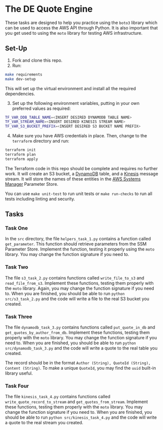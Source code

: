 # The DE Quote Engine

These tasks are designed to help you practice using the `boto3` library
which can be used to access the AWS API through Python. It is also important
that you get used to using the `moto` library for testing AWS infrastructure.

## Set-Up
1. Fork and clone this repo.
2. Run:
  ```bash
  make requirements
  make dev-setup
  ```
This will set up the virtual environment and install all the required 
dependencies.

3. Set up the following environment variables, putting in your own preferred values
  as required:
  ```bash
  TF_VAR_DDB_TABLE_NAME=<INSERT DESIRED DYNAMODB TABLE NAME>
  TF_VAR_STREAM_NAME=<INSERT DESIRED KINESIS STREAM NAME>
  TF_VAR_S3_BUCKET_PREFIX=<INSERT DESIRED S3 BUCKET NAME PREFIX>
  ```
4. Make sure you have AWS credentials in place. Then, change to the `terraform`
 directory and run:
  ```bash
  terraform init
  terraform plan
  terraform apply
  ```
  The Terraform code in this repo should be complete and requires no further work.
  It will create an S3 bucket, a [DynamoDB](https://aws.amazon.com/dynamodb/) table, 
  and a [Kinesis](https://aws.amazon.com/kinesis/) message stream. It 
  will store the names of these entities in the [AWS Systems Manager](https://aws.amazon.com/systems-manager/) Parameter Store.

You can use `make unit-test` to run unit tests or `make run-checks` to run all tests including
linting and security.
  
## Tasks
### Task One
In the `src` directory, the file `helpers_task_1.py` contains a function called
`get_parameter`. This function should retrieve parameters from the SSM Parameter 
Store. Implement the function, testing it properly using the `moto` library. You
may change the function signature if you need to.

### Task Two
The file `s3_task_2.py` contains functions called `write_file_to_s3` and 
`read_file_from_s3`. Implement these functions, testing them properly with 
the `moto` library. Again, you may change the function signature if you need to.
When you are finished, you should be able to run `python src/s3_task_2.py` and the
code will write a file to the real S3 bucket you created.

### Task Three
The file `dynamodb_task_3.py` contains functions called `put_quote_in_db` and 
`get_quotes_by_author_from_db`. Implement these functions, testing them 
properly with the `moto` library. You may change the function signature if you 
need to. When you are finished, you should be able to run 
`python src/dynamodb_task_3.py` and the code will write a quote to the real table you
created. 

The record should be in the format `Author (String), QuoteId (String), Content (String)`.
To make a  unique `QuoteId`, you may find the `uuid` built-in library useful.

### Task Four
The file `kinesis_task_4.py` contains functions called 
`write_quote_record_to_stream` and `get_quotes_from_stream`. Implement these 
functions, testing them properly with the `moto` library. You may change the 
function signature if you need to. When you are finished, you should be able to run 
`python src/kinesis_task_4.py` and the code will write a quote to the real stream you created.
  